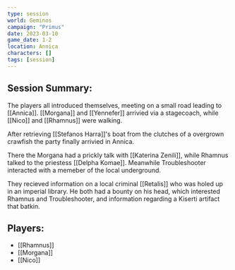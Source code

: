 ```yaml
---
type: session
world: Geminos
campaign: "Primus"
date: 2023-03-10
game_date: 1-2
location: Annica
characters: []
tags: [session]
---
```


## Session Summary:
The players all introduced themselves, meeting on a small road leading to [[Annica]]. [[Morgana]] and [[Yennefer]] arrivied via a stagecoach, while [[Nico]] and [[Rhamnus]] were walking.

After retrieving [[Stefanos Harra]]'s boat from the clutches of a overgrown crawfish the party finally arrivied in Annica.

There the Morgana had a prickly talk with [[Katerina Zenili]], while Rhamnus talked to the priestess [[Delpha Komae]]. Meanwhile Troubleshooter interacted with a memeber of the local underground.

They recieved information on a local criminal [[Retalis]] who was holed up in an imperial library. He both had a bounty on his head, which interested Rhamnus and Troubleshooter, and information regarding a Kiserti artifact that batkin.

## Players:

- [[Rhamnus]]
- [[Morgana]]
- [[Nico]]

